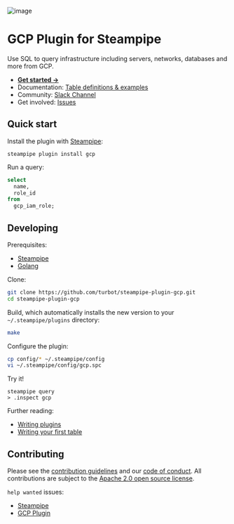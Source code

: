 ![image](https://hub.steampipe.io/images/plugins/turbot/gcp-social-graphic.png)

# GCP Plugin for Steampipe

Use SQL to query infrastructure including servers, networks, databases and more from GCP.

- **[Get started →](https://hub.steampipe.io/plugins/turbot/gcp)**
- Documentation: [Table definitions & examples](https://hub.steampipe.io/plugins/turbot/gcp/tables)
- Community: [Slack Channel](https://join.slack.com/t/steampipe/shared_invite/zt-oij778tv-lYyRTWOTMQYBVAbtPSWs3g)
- Get involved: [Issues](https://github.com/turbot/steampipe-plugin-gcp/issues)

## Quick start

Install the plugin with [Steampipe](https://steampipe.io):

```shell
steampipe plugin install gcp
```

Run a query:

```sql
select
  name,
  role_id
from
  gcp_iam_role;
```

## Developing

Prerequisites:

- [Steampipe](https://steampipe.io/downloads)
- [Golang](https://golang.org/doc/install)

Clone:

```sh
git clone https://github.com/turbot/steampipe-plugin-gcp.git
cd steampipe-plugin-gcp
```

Build, which automatically installs the new version to your `~/.steampipe/plugins` directory:

```sh
make
```

Configure the plugin:

```sh
cp config/* ~/.steampipe/config
vi ~/.steampipe/config/gcp.spc
```

Try it!

```shell
steampipe query
> .inspect gcp
```

Further reading:

- [Writing plugins](https://steampipe.io/docs/develop/writing-plugins)
- [Writing your first table](https://steampipe.io/docs/develop/writing-your-first-table)

## Contributing

Please see the [contribution guidelines](https://github.com/turbot/steampipe/blob/main/CONTRIBUTING.md) and our [code of conduct](https://github.com/turbot/steampipe/blob/main/CODE_OF_CONDUCT.md). All contributions are subject to the [Apache 2.0 open source license](https://github.com/turbot/steampipe-plugin-gcp/blob/main/LICENSE).

`help wanted` issues:

- [Steampipe](https://github.com/turbot/steampipe/labels/help%20wanted)
- [GCP Plugin](https://github.com/turbot/steampipe-plugin-gcp/labels/help%20wanted)
